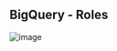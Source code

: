 ## BigQuery - Roles
![image](https://github.com/ramkrushna26/gcp/assets/45620457/568151d3-7ffa-48f0-990a-3febae471d6c)
